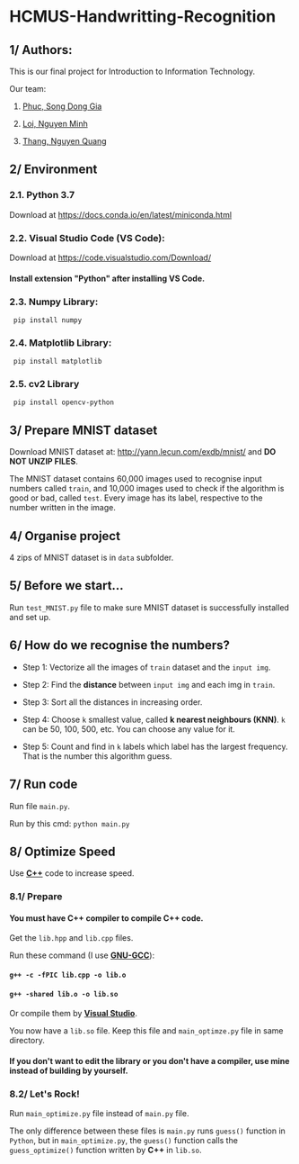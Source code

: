 # HCMUS-Handwritting-Recognition

## 1/ Authors:
This is our final project for Introduction to Information Technology.

Our team:

1. [Phuc, Song Dong Gia](https://github.com/fusodoya)

2. [Loi, Nguyen Minh](https://github.com/mf0212/)

3. [Thang, Nguyen Quang](https://github.com/thanguyen165/)

## 2/ Environment
### 2.1. Python 3.7
Download at https://docs.conda.io/en/latest/miniconda.html
### 2.2. Visual Studio Code (VS Code):
Download at https://code.visualstudio.com/Download/

#### Install extension "Python" after installing VS Code.

### 2.3. Numpy Library:
``` pip install numpy```
### 2.4. Matplotlib Library:
``` pip install matplotlib```
### 2.5. cv2 Library
``` pip install opencv-python```

## 3/ Prepare MNIST dataset
Download MNIST dataset at: http://yann.lecun.com/exdb/mnist/ and **DO NOT UNZIP FILES**.

The MNIST dataset contains 60,000 images used to recognise input numbers called ```train```, and 10,000 images used to check if the algorithm is good or bad, called ```test```. Every image has its label, respective to the number written in the image.

## 4/ Organise project
4 zips of MNIST dataset is in ```data``` subfolder.

## 5/ Before we start...
Run ```test_MNIST.py``` file to make sure MNIST dataset is successfully installed and set up.

## 6/ How do we recognise the numbers?
* Step 1: Vectorize all the images of ```train``` dataset and the ```input img```.

* Step 2: Find the **distance** between ```input img``` and each img in ```train```.

* Step 3: Sort all the distances in increasing order.

* Step 4: Choose ```k``` smallest value, called **k nearest neighbours (KNN)**. ```k``` can be 50, 100, 500, etc. You can choose any value for it.

* Step 5: Count and find in ```k``` labels which label has the largest frequency. That is the number this algorithm guess.

## 7/ Run code
Run file ```main.py```.

Run by this cmd: ```python main.py```

## 8/ Optimize Speed
Use **[C++](https://www.freecodecamp.org/news/the-c-plus-plus-programming-language/)** code to increase speed.
### 8.1/ Prepare
#### You must have **C++** compiler to compile **C++** code.

Get the ```lib.hpp``` and ```lib.cpp``` files.

Run these command (I use **[GNU-GCC](https://gcc.gnu.org/)**):
#### ``` g++ -c -fPIC lib.cpp -o lib.o ```
#### ``` g++ -shared lib.o -o lib.so ```

Or compile them by **[Visual Studio](https://visualstudio.microsoft.com/vs/)**.

You now have a ```lib.so``` file. Keep this file and ```main_optimze.py``` file in same directory.

#### If you don't want to edit the library or you don't have a compiler, use mine instead of building by yourself.
### 8.2/ Let's Rock!
Run ```main_optimize.py``` file instead of ```main.py``` file.

The only difference between these files is ```main.py``` runs ```guess()``` function in ```Python```, but in ```main_optimize.py```, the ```guess()``` function calls the ```guess_optimize()``` function written by **C++** in ```lib.so```.
